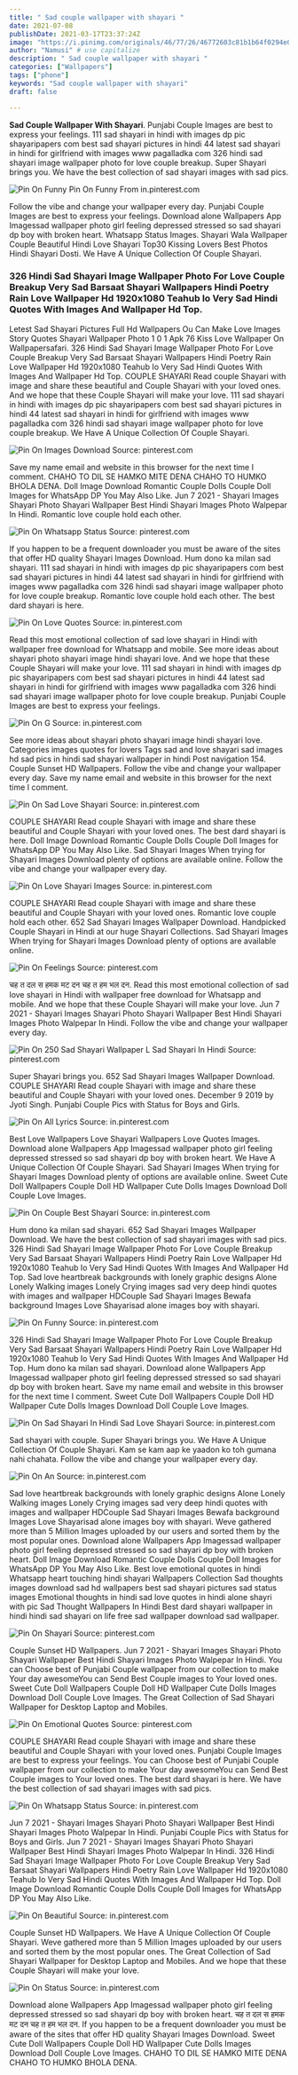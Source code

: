 ```yaml
---
title: " Sad couple wallpaper with shayari "
date: 2021-07-08
publishDate: 2021-03-17T23:37:24Z
image: "https://i.pinimg.com/originals/46/77/26/46772603c81b1b64f0294e0fea8b83d4.gif"
author: "Namusi" # use capitalize
description: " Sad couple wallpaper with shayari "
categories: ["Wallpapers"]
tags: ["phone"]
keywords: "Sad couple wallpaper with shayari"
draft: false

---
```



**Sad Couple Wallpaper With Shayari**. Punjabi Couple Images are best to express your feelings. 111 sad shayari in hindi with images dp pic shayaripapers com best sad shayari pictures in hindi 44 latest sad shayari in hindi for girlfriend with images www pagalladka com 326 hindi sad shayari image wallpaper photo for love couple breakup. Super Shayari brings you. We have the best collection of sad shayari images with sad pics.

![Pin On Funny](https://i.pinimg.com/474x/21/e5/77/21e577065444634428fc035dbb9bef51.jpg "Pin On Funny")
Pin On Funny From in.pinterest.com


Follow the vibe and change your wallpaper every day. Punjabi Couple Images are best to express your feelings. Download alone Wallpapers App Imagessad wallpaper photo girl feeling depressed stressed so sad shayari dp boy with broken heart. Whatsapp Status Images. Shayari Wala Wallpaper Couple Beautiful Hindi Love Shayari Top30 Kissing Lovers Best Photos Hindi Shayari Dosti. We Have A Unique Collection Of Couple Shayari.

### 326 Hindi Sad Shayari Image Wallpaper Photo For Love Couple Breakup Very Sad Barsaat Shayari Wallpapers Hindi Poetry Rain Love Wallpaper Hd 1920x1080 Teahub Io Very Sad Hindi Quotes With Images And Wallpaper Hd Top.

Letest Sad Shayari Pictures Full Hd Wallpapers Ou Can Make Love Images Story Quotes Shayari Wallpaper Photo 1 0 1 Apk 76 Kiss Love Wallpaper On Wallpapersafari. 326 Hindi Sad Shayari Image Wallpaper Photo For Love Couple Breakup Very Sad Barsaat Shayari Wallpapers Hindi Poetry Rain Love Wallpaper Hd 1920x1080 Teahub Io Very Sad Hindi Quotes With Images And Wallpaper Hd Top. COUPLE SHAYARI Read couple Shayari with image and share these beautiful and Couple Shayari with your loved ones. And we hope that these Couple Shayari will make your love. 111 sad shayari in hindi with images dp pic shayaripapers com best sad shayari pictures in hindi 44 latest sad shayari in hindi for girlfriend with images www pagalladka com 326 hindi sad shayari image wallpaper photo for love couple breakup. We Have A Unique Collection Of Couple Shayari.


![Pin On Images Download](https://i.pinimg.com/474x/15/f4/c5/15f4c5ab423687cfe8d71ef6eca1b5d3.jpg "Pin On Images Download")
Source: pinterest.com

Save my name email and website in this browser for the next time I comment. CHAHO TO DIL SE HAMKO MITE DENA CHAHO TO HUMKO BHOLA DENA. Doll Image Download Romantic Couple Dolls Couple Doll Images for WhatsApp DP You May Also Like. Jun 7 2021 - Shayari Images Shayari Photo Shayari Wallpaper Best Hindi Shayari Images Photo Walpepar In Hindi. Romantic love couple hold each other.

![Pin On Whatsapp Status](https://i.pinimg.com/236x/d6/af/50/d6af5000b298c527fbeeb12d9061e77b.jpg "Pin On Whatsapp Status")
Source: pinterest.com

If you happen to be a frequent downloader you must be aware of the sites that offer HD quality Shayari Images Download. Hum dono ka milan sad shayari. 111 sad shayari in hindi with images dp pic shayaripapers com best sad shayari pictures in hindi 44 latest sad shayari in hindi for girlfriend with images www pagalladka com 326 hindi sad shayari image wallpaper photo for love couple breakup. Romantic love couple hold each other. The best dard shayari is here.

![Pin On Love Quotes](https://i.pinimg.com/originals/60/7d/a2/607da2db75b45b8960b752f3bbe2c7a8.jpg "Pin On Love Quotes")
Source: in.pinterest.com

Read this most emotional collection of sad love shayari in Hindi with wallpaper free download for Whatsapp and mobile. See more ideas about shayari photo shayari image hindi shayari love. And we hope that these Couple Shayari will make your love. 111 sad shayari in hindi with images dp pic shayaripapers com best sad shayari pictures in hindi 44 latest sad shayari in hindi for girlfriend with images www pagalladka com 326 hindi sad shayari image wallpaper photo for love couple breakup. Punjabi Couple Images are best to express your feelings.

![Pin On G](https://i.pinimg.com/originals/04/dc/31/04dc316bfa9897988b79df979644c6db.jpg "Pin On G")
Source: in.pinterest.com

See more ideas about shayari photo shayari image hindi shayari love. Categories images quotes for lovers Tags sad and love shayari sad images hd sad pics in hindi sad shayari wallpaper in hindi Post navigation 154. Couple Sunset HD Wallpapers. Follow the vibe and change your wallpaper every day. Save my name email and website in this browser for the next time I comment.

![Pin On Sad Love Shayari](https://i.pinimg.com/474x/83/ff/ed/83ffed2b0652ce60691daf3e991e1437.jpg "Pin On Sad Love Shayari")
Source: in.pinterest.com

COUPLE SHAYARI Read couple Shayari with image and share these beautiful and Couple Shayari with your loved ones. The best dard shayari is here. Doll Image Download Romantic Couple Dolls Couple Doll Images for WhatsApp DP You May Also Like. Sad Shayari Images When trying for Shayari Images Download plenty of options are available online. Follow the vibe and change your wallpaper every day.

![Pin On Love Shayari Images](https://i.pinimg.com/564x/6a/8a/e3/6a8ae3107bcd17e71d93294eabe9b637.jpg "Pin On Love Shayari Images")
Source: in.pinterest.com

COUPLE SHAYARI Read couple Shayari with image and share these beautiful and Couple Shayari with your loved ones. Romantic love couple hold each other. 652 Sad Shayari Images Wallpaper Download. Handpicked Couple Shayari in Hindi at our huge Shayari Collections. Sad Shayari Images When trying for Shayari Images Download plenty of options are available online.

![Pin On Feelings](https://i.pinimg.com/originals/2b/65/44/2b65446866da1e86c24fcec4cbd10bf7.jpg "Pin On Feelings")
Source: pinterest.com

चह त दल स हमक मट दन चह त हम भल दन. Read this most emotional collection of sad love shayari in Hindi with wallpaper free download for Whatsapp and mobile. And we hope that these Couple Shayari will make your love. Jun 7 2021 - Shayari Images Shayari Photo Shayari Wallpaper Best Hindi Shayari Images Photo Walpepar In Hindi. Follow the vibe and change your wallpaper every day.

![Pin On 250 Sad Shayari Wallpaper L Sad Shayari In Hindi](https://i.pinimg.com/736x/7d/1e/37/7d1e37cba46cab3afa1f1825e398688b.jpg "Pin On 250 Sad Shayari Wallpaper L Sad Shayari In Hindi")
Source: pinterest.com

Super Shayari brings you. 652 Sad Shayari Images Wallpaper Download. COUPLE SHAYARI Read couple Shayari with image and share these beautiful and Couple Shayari with your loved ones. December 9 2019 by Jyoti Singh. Punjabi Couple Pics with Status for Boys and Girls.

![Pin On All Lyrics](https://i.pinimg.com/originals/1b/2c/e3/1b2ce38a1d00ad569a179d83a4c26574.jpg "Pin On All Lyrics")
Source: in.pinterest.com

Best Love Wallpapers Love Shayari Wallpapers Love Quotes Images. Download alone Wallpapers App Imagessad wallpaper photo girl feeling depressed stressed so sad shayari dp boy with broken heart. We Have A Unique Collection Of Couple Shayari. Sad Shayari Images When trying for Shayari Images Download plenty of options are available online. Sweet Cute Doll Wallpapers Couple Doll HD Wallpaper Cute Dolls Images Download Doll Couple Love Images.

![Pin On Couple Best Shayari](https://i.pinimg.com/736x/b2/79/29/b27929eb191c29491c213eef8f49de26.jpg "Pin On Couple Best Shayari")
Source: in.pinterest.com

Hum dono ka milan sad shayari. 652 Sad Shayari Images Wallpaper Download. We have the best collection of sad shayari images with sad pics. 326 Hindi Sad Shayari Image Wallpaper Photo For Love Couple Breakup Very Sad Barsaat Shayari Wallpapers Hindi Poetry Rain Love Wallpaper Hd 1920x1080 Teahub Io Very Sad Hindi Quotes With Images And Wallpaper Hd Top. Sad love heartbreak backgrounds with lonely graphic designs Alone Lonely Walking images Lonely Crying images sad very deep hindi quotes with images and wallpaper HDCouple Sad Shayari Images Bewafa background Images Love Shayarisad alone images boy with shayari.

![Pin On Funny](https://i.pinimg.com/474x/21/e5/77/21e577065444634428fc035dbb9bef51.jpg "Pin On Funny")
Source: in.pinterest.com

326 Hindi Sad Shayari Image Wallpaper Photo For Love Couple Breakup Very Sad Barsaat Shayari Wallpapers Hindi Poetry Rain Love Wallpaper Hd 1920x1080 Teahub Io Very Sad Hindi Quotes With Images And Wallpaper Hd Top. Hum dono ka milan sad shayari. Download alone Wallpapers App Imagessad wallpaper photo girl feeling depressed stressed so sad shayari dp boy with broken heart. Save my name email and website in this browser for the next time I comment. Sweet Cute Doll Wallpapers Couple Doll HD Wallpaper Cute Dolls Images Download Doll Couple Love Images.

![Pin On Sad Shayari In Hindi Sad Love Shayari](https://i.pinimg.com/736x/57/e6/86/57e686ee14065309abc5855f561497b2.jpg "Pin On Sad Shayari In Hindi Sad Love Shayari")
Source: in.pinterest.com

Sad shayari with couple. Super Shayari brings you. We Have A Unique Collection Of Couple Shayari. Kam se kam aap ke yaadon ko toh gumana nahi chahata. Follow the vibe and change your wallpaper every day.

![Pin On An](https://i.pinimg.com/736x/d2/f9/b8/d2f9b8d7e2845279b64d89dceeb6dd65.jpg "Pin On An")
Source: in.pinterest.com

Sad love heartbreak backgrounds with lonely graphic designs Alone Lonely Walking images Lonely Crying images sad very deep hindi quotes with images and wallpaper HDCouple Sad Shayari Images Bewafa background Images Love Shayarisad alone images boy with shayari. Weve gathered more than 5 Million Images uploaded by our users and sorted them by the most popular ones. Download alone Wallpapers App Imagessad wallpaper photo girl feeling depressed stressed so sad shayari dp boy with broken heart. Doll Image Download Romantic Couple Dolls Couple Doll Images for WhatsApp DP You May Also Like. Best love emotional quotes in hindi Whatsapp heart touching hindi shayari Wallpapers Collection Sad thoughts images download sad hd wallpapers best sad shayari pictures sad status images Emotional thoughts in hindi sad love quotes in hindi alone shayri with pic Sad Thought Wallpapers In Hindi Best dard shayari wallpaper in hindi hindi sad shayari on life free sad wallpaper download sad wallpaper.

![Pin On Shayari](https://i.pinimg.com/originals/25/c8/91/25c8911d4d94f7325623f75881c92868.jpg "Pin On Shayari")
Source: pinterest.com

Couple Sunset HD Wallpapers. Jun 7 2021 - Shayari Images Shayari Photo Shayari Wallpaper Best Hindi Shayari Images Photo Walpepar In Hindi. You can Choose best of Punjabi Couple wallpaper from our collection to make Your day awesomeYou can Send Best Couple images to Your loved ones. Sweet Cute Doll Wallpapers Couple Doll HD Wallpaper Cute Dolls Images Download Doll Couple Love Images. The Great Collection of Sad Shayari Wallpaper for Desktop Laptop and Mobiles.

![Pin On Emotional Quotes](https://i.pinimg.com/originals/4d/5e/66/4d5e6685a29fa91c063f0d4d3bb645e8.jpg "Pin On Emotional Quotes")
Source: pinterest.com

COUPLE SHAYARI Read couple Shayari with image and share these beautiful and Couple Shayari with your loved ones. Punjabi Couple Images are best to express your feelings. You can Choose best of Punjabi Couple wallpaper from our collection to make Your day awesomeYou can Send Best Couple images to Your loved ones. The best dard shayari is here. We have the best collection of sad shayari images with sad pics.

![Pin On Whatsapp Status](https://i.pinimg.com/236x/1e/bc/93/1ebc93d175b10b3d34dd1d2aefddd9ae.jpg "Pin On Whatsapp Status")
Source: in.pinterest.com

Jun 7 2021 - Shayari Images Shayari Photo Shayari Wallpaper Best Hindi Shayari Images Photo Walpepar In Hindi. Punjabi Couple Pics with Status for Boys and Girls. Jun 7 2021 - Shayari Images Shayari Photo Shayari Wallpaper Best Hindi Shayari Images Photo Walpepar In Hindi. 326 Hindi Sad Shayari Image Wallpaper Photo For Love Couple Breakup Very Sad Barsaat Shayari Wallpapers Hindi Poetry Rain Love Wallpaper Hd 1920x1080 Teahub Io Very Sad Hindi Quotes With Images And Wallpaper Hd Top. Doll Image Download Romantic Couple Dolls Couple Doll Images for WhatsApp DP You May Also Like.

![Pin On Beautiful](https://i.pinimg.com/originals/cf/2f/04/cf2f04393442cab372aacb4c457664f0.jpg "Pin On Beautiful")
Source: in.pinterest.com

Couple Sunset HD Wallpapers. We Have A Unique Collection Of Couple Shayari. Weve gathered more than 5 Million Images uploaded by our users and sorted them by the most popular ones. The Great Collection of Sad Shayari Wallpaper for Desktop Laptop and Mobiles. And we hope that these Couple Shayari will make your love.

![Pin On Status](https://i.pinimg.com/originals/46/77/26/46772603c81b1b64f0294e0fea8b83d4.gif "Pin On Status")
Source: in.pinterest.com

Download alone Wallpapers App Imagessad wallpaper photo girl feeling depressed stressed so sad shayari dp boy with broken heart. चह त दल स हमक मट दन चह त हम भल दन. If you happen to be a frequent downloader you must be aware of the sites that offer HD quality Shayari Images Download. Sweet Cute Doll Wallpapers Couple Doll HD Wallpaper Cute Dolls Images Download Doll Couple Love Images. CHAHO TO DIL SE HAMKO MITE DENA CHAHO TO HUMKO BHOLA DENA.

